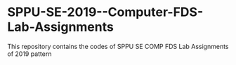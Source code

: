 # SPPU-SE-2019--Computer-FDS-Lab-Assignments
This repository contains the codes of SPPU SE COMP FDS Lab Assignments of 2019 pattern
